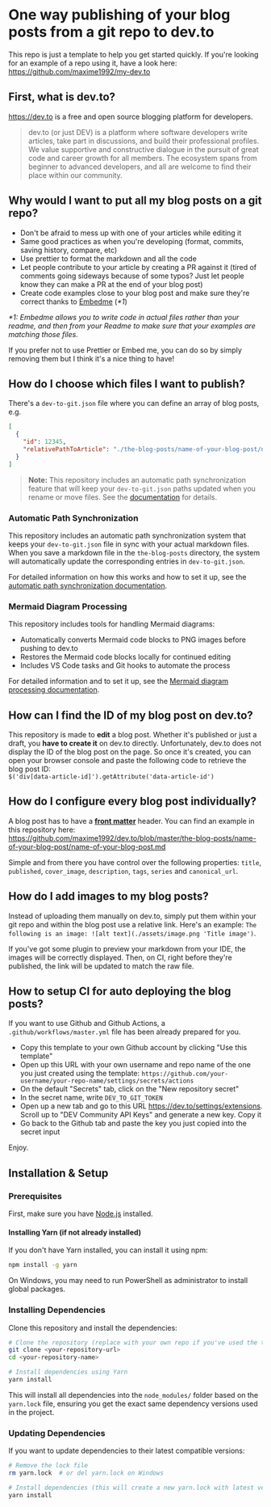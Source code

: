 # One way publishing of your blog posts from a git repo to dev.to

This repo is just a template to help you get started quickly. If you're looking for an example of a repo using it, have a look here: https://github.com/maxime1992/my-dev.to

## First, what is dev.to?

https://dev.to is a free and open source blogging platform for developers.

> dev.to (or just DEV) is a platform where software developers write articles, take part in discussions, and build their professional profiles. We value supportive and constructive dialogue in the pursuit of great code and career growth for all members. The ecosystem spans from beginner to advanced developers, and all are welcome to find their place within our community.

## Why would I want to put all my blog posts on a git repo?

- Don't be afraid to mess up with one of your articles while editing it
- Same good practices as when you're developing (format, commits, saving history, compare, etc)
- Use prettier to format the markdown and all the code
- Let people contribute to your article by creating a PR against it (tired of comments going sideways because of some typos? Just let people know they can make a PR at the end of your blog post)
- Create code examples close to your blog post and make sure they're correct thanks to [Embedme](https://github.com/zakhenry/embedme) (_\*1_)

_\*1: Embedme allows you to write code in actual files rather than your readme, and then from your Readme to make sure that your examples are matching those files._

If you prefer not to use Prettier or Embed me, you can do so by simply removing them but I think it's a nice thing to have!

## How do I choose which files I want to publish?

There's a `dev-to-git.json` file where you can define an array of blog posts, e.g.

```json
[
  {
    "id": 12345,
    "relativePathToArticle": "./the-blog-posts/name-of-your-blog-post/name-of-your-blog-post.md"
  }
]
```

> **Note:** This repository includes an automatic path synchronization feature that will keep your `dev-to-git.json` paths updated when you rename or move files. See the [documentation](docs/update-dev-to-git-json-upon-save.md) for details.

### Automatic Path Synchronization

This repository includes an automatic path synchronization system that keeps your `dev-to-git.json` file in sync with your actual markdown files. When you save a markdown file in the `the-blog-posts` directory, the system will automatically update the corresponding entries in `dev-to-git.json`.

For detailed information on how this works and how to set it up, see the [automatic path synchronization documentation](docs/update-dev-to-git-json-upon-save.md).

### Mermaid Diagram Processing

This repository includes tools for handling Mermaid diagrams:
- Automatically converts Mermaid code blocks to PNG images before pushing to dev.to
- Restores the Mermaid code blocks locally for continued editing
- Includes VS Code tasks and Git hooks to automate the process

For detailed information and to set it up, see the [Mermaid diagram processing documentation](docs/mermaid-processing.md).

## How can I find the ID of my blog post on dev.to?

This repository is made to **edit** a blog post. Whether it's published or just a draft, you **have to create it** on dev.to directly. Unfortunately, dev.to does not display the ID of the blog post on the page. So once it's created, you can open your browser console and paste the following code to retrieve the blog post ID:  
`$('div[data-article-id]').getAttribute('data-article-id')`

## How do I configure every blog post individually?

A blog post has to have a [**front matter**](https://dev.to/p/editor_guide) header. You can find an example in this repository here: https://github.com/maxime1992/dev.to/blob/master/the-blog-posts/name-of-your-blog-post/name-of-your-blog-post.md

Simple and from there you have control over the following properties: `title`, `published`, `cover_image`, `description`, `tags`, `series` and `canonical_url`.

## How do I add images to my blog posts?

Instead of uploading them manually on dev.to, simply put them within your git repo and within the blog post use a relative link. Here's an example: `The following is an image: ![alt text](./assets/image.png 'Title image')`.

If you've got some plugin to preview your markdown from your IDE, the images will be correctly displayed. Then, on CI, right before they're published, the link will be updated to match the raw file.

## How to setup CI for auto deploying the blog posts?

If you want to use Github and Github Actions, a `.github/workflows/master.yml` file has been already prepared for you.

- Copy this template to your own Github account by clicking "Use this template"
- Open up this URL with your own username and repo name of the one you just created using the template: `https://github.com/your-username/your-repo-name/settings/secrets/actions`
- On the default "Secrets" tab, click on the "New repository secret"
- In the secret name, write `DEV_TO_GIT_TOKEN`
- Open up a new tab and go to this URL https://dev.to/settings/extensions. Scroll up to "DEV Community API Keys" and generate a new key. Copy it
- Go back to the Github tab and paste the key you just copied into the secret input

Enjoy.

## Installation & Setup

### Prerequisites

First, make sure you have [Node.js](https://nodejs.org/) installed.

#### Installing Yarn (if not already installed)
If you don't have Yarn installed, you can install it using npm:

```bash
npm install -g yarn
```

On Windows, you may need to run PowerShell as administrator to install global packages.

### Installing Dependencies

Clone this repository and install the dependencies:

```bash
# Clone the repository (replace with your own repo if you've used the template)
git clone <your-repository-url>
cd <your-repository-name>

# Install dependencies using Yarn
yarn install
```

This will install all dependencies into the `node_modules/` folder based on the `yarn.lock` file, ensuring you get the exact same dependency versions used in the project.

### Updating Dependencies

If you want to update dependencies to their latest compatible versions:

```bash
# Remove the lock file
rm yarn.lock  # or del yarn.lock on Windows

# Install dependencies (this will create a new yarn.lock with latest versions)
yarn install
```
